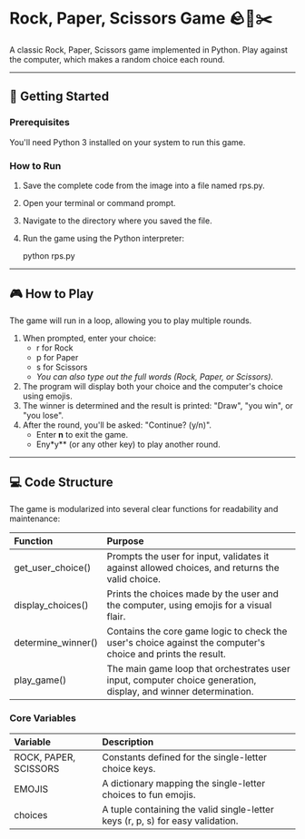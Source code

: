 # Rock, Paper, Scissors Game 🪨📜✂️

A classic Rock, Paper, Scissors game implemented in Python. Play against the computer, which makes a random choice each round.

---

## 🚀 Getting Started

### Prerequisites

You'll need Python 3 installed on your system to run this game.

### How to Run

1.  Save the complete code from the image into a file named rps.py.
2.  Open your terminal or command prompt.
3.  Navigate to the directory where you saved the file.
4.  Run the game using the Python interpreter:

   
    python rps.py
    
---

## 🎮 How to Play

The game will run in a loop, allowing you to play multiple rounds.

1.  When prompted, enter your choice:
    * r for Rock
    * p for Paper
    * s for Scissors
    * *You can also type out the full words (Rock, Paper, or Scissors).*
2.  The program will display both your choice and the computer's choice using emojis.
3.  The winner is determined and the result is printed: "Draw", "you win", or "you lose".
4.  After the round, you'll be asked: "Continue? (y/n)".
    * Enter **n** to exit the game.
    * Eny*y** (or any other key) to play another round.

---

## 💻 Code Structure

The game is modularized into several clear functions for readability and maintenance:

| Function | Purpose |
| :--- | :--- |
| get_user_choice() | Prompts the user for input, validates it against allowed choices, and returns the valid choice. |
| display_choices() | Prints the choices made by the user and the computer, using emojis for a visual flair. |
| determine_winner() | Contains the core game logic to check the user's choice against the computer's choice and prints the result. |
| play_game() | The main game loop that orchestrates user input, computer choice generation, display, and winner determination. |

### Core Variables

| Variable | Description |
| :--- | :--- |
| ROCK, PAPER, SCISSORS | Constants defined for the single-letter choice keys. |
| EMOJIS | A dictionary mapping the single-letter choices to fun emojis. |
| choices | A tuple containing the valid single-letter keys (r, p, s) for easy validation. |
